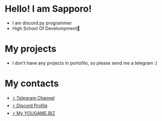 # Hello! I am Sapporo!
- I am discord.py programmer
- High School Of Develompment🔨

# My projects
- I don't have any projects in portofilo, so please send me a telegram :)

# My contacts

- [⚡ Telegram Channel](https://t.me/felixuis)
- [⚡ Discord Profile](https://discordapp.com/users/1133367729504669706/)
- [⚡ My YOUGAME.BIZ](https://yougame.biz/members/1162119/)

